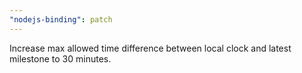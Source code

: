 ```yaml
---
"nodejs-binding": patch
---
```


Increase max allowed time difference between local clock and latest milestone to 30 minutes.
